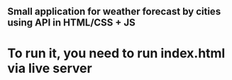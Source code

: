 ## Small application for weather forecast by cities using API in HTML/CSS + JS

# To run it, you need to run index.html via live server

